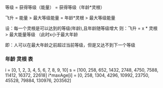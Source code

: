 等级 = 获得等级（能量） = 获得等级（年龄*灵根）

飞升 = 能量 > 最大等级能量
    = 年龄*灵根 > 最大等级能量
    
设：每一个灵根是可以达到的等级(年龄),且年龄随等级增大
则：飞升 = x * 灵根 > 最大能量等级 （此时x小于最大年龄

即：人可以在最大年龄之前超过当前等级，但是又达不到下一个等级

### 年龄 灵根 表
i = [0,   1,   2,   3,    4,    5,    6,    7,     8,     9,    10]
s = [100, 258, 652, 1432, 2748, 4750, 7588, 11412, 16372, 22618]
i*maxAge[i] = 
[0, 258, 1304, 4296, 10992, 23750, 45528, 79884, 130976, 203562]